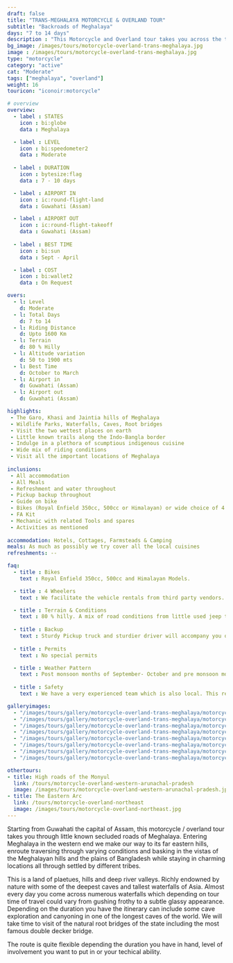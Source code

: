 ```yaml
---
draft: false
title: "TRANS-MEGHALAYA MOTORCYCLE & OVERLAND TOUR"
subtitle: "Backroads of Meghalaya"
days: "7 to 14 days"
description : "This Motorcycle and Overland tour takes you across the three Hills of Meghalaya, essentially covering the best of the state"    
bg_image: /images/tours/motorcycle-overland-trans-meghalaya.jpg
image : /images/tours/motorcycle-overland-trans-meghalaya.jpg
type: "motorcycle"
category: "active"
cat: "Moderate"
tags: ["meghalaya", "overland"]
weight: 16
touricon: "iconoir:motorcycle"

# overview
overview:
  - label : STATES
    icon : bi:globe
    data : Meghalaya

  - label : LEVEL
    icon : bi:speedometer2
    data : Moderate
    
  - label : DURATION
    icon : bytesize:flag
    data : 7 - 10 days

  - label : AIRPORT IN
    icon : ic:round-flight-land
    data : Guwahati (Assam)

  - label : AIRPORT OUT
    icon : ic:round-flight-takeoff
    data : Guwahati (Assam)
    
  - label : BEST TIME
    icon : bi:sun
    data : Sept - April

  - label : COST
    icon : bi:wallet2
    data : On Request

overs:
  - l: Level 
    d: Moderate
  - l: Total Days
    d: 7 to 14
  - l: Riding Distance 
    d: Upto 1600 Km
  - l: Terrain 
    d: 80 % Hilly 
  - l: Altitude variation 
    d: 50 to 1900 mts
  - l: Best Time 
    d: October to March
  - l: Airport in 
    d: Guwahati (Assam)
  - l: Airport out 
    d: Guwahati (Assam) 

highlights:
 - The Garo, Khasi and Jaintia hills of Meghalaya
 - Wildlife Parks, Waterfalls, Caves, Root bridges
 - Visit the two wettest places on earth
 - Little known trails along the Indo-Bangla border
 - Indulge in a plethora of scumptious indigenous cuisine
 - Wide mix of riding conditions
 - Visit all the important locations of Meghalaya
 
inclusions:
 - All accommodation
 - All Meals
 - Refreshment and water throughout
 - Pickup backup throughout
 - Guide on bike
 - Bikes (Royal Enfield 350cc, 500cc or Himalayan) or wide choice of 4 wheelers
 - FA Kit
 - Mechanic with related Tools and spares
 - Activities as mentioned
 
accommodation: Hotels, Cottages, Farmsteads & Camping
meals: As much as possibly we try cover all the local cuisines
refreshments: --

faq:
  - title : Bikes
    text : Royal Enfield 350cc, 500cc and Himalayan Models.

  - title : 4 Wheelers
    text : We facilitate the vehicle rentals from third party vendors.

  - title : Terrain & Conditions
    text : 80 % hilly. A mix of road conditions from little used jeep tracks, broken roads to long winding tarmac.
  
  - title : Backup
    text : Sturdy Pickup truck and sturdier driver will accompany you on the trip along with the mechanic and related spares,tools.
  
  - title : Permits
    text : No special permits

  - title : Weather Pattern
    text : Post monsoon months of September- October and pre monsoon months of March-April are very pleasant with blue skies and a fair days. Peak winters are from November to February with the mercury coming down below 10 C, in the evenings, however the days are still favourable for cycling.
  
  - title : Safety
    text : We have a very experienced team which is also local. This reflects in the overall safety of our tours. Rest assured your guides know where extra attention is required and when. All our routes are well known to us, we know where the nearest medical facilities are, we know whom to contact if in case of an emergency, we know all the alternate routes in case of road blockages. We have CASEVAC protocols in place to streamline the process in case of emergencies. You can rest easy knowing that in the outdoors in general and this region in particular you are in safe hands with us.

galleryimages:
  - "/images/tours/gallery/motorcycle-overland-trans-meghalaya/motorcycle-overland-trans-meghalaya1.jpg"
  - "/images/tours/gallery/motorcycle-overland-trans-meghalaya/motorcycle-overland-trans-meghalaya2.jpg"
  - "/images/tours/gallery/motorcycle-overland-trans-meghalaya/motorcycle-overland-trans-meghalaya3.jpg"
  - "/images/tours/gallery/motorcycle-overland-trans-meghalaya/motorcycle-overland-trans-meghalaya4.jpg"
  - "/images/tours/gallery/motorcycle-overland-trans-meghalaya/motorcycle-overland-trans-meghalaya5.jpg"
  - "/images/tours/gallery/motorcycle-overland-trans-meghalaya/motorcycle-overland-trans-meghalaya6.jpg"
  - "/images/tours/gallery/motorcycle-overland-trans-meghalaya/motorcycle-overland-trans-meghalaya7.jpg"
  - "/images/tours/gallery/motorcycle-overland-trans-meghalaya/motorcycle-overland-trans-meghalaya8.jpg"

othertours:
- title: High roads of the Monyul 
  link: /tours/motorcycle-overland-western-arunachal-pradesh
  image: /images/tours/motorcycle-overland-western-arunachal-pradesh.jpg
- title: The Eastern Arc
  link: /tours/motorcycle-overland-northeast
  image: /images/tours/motorcycle-overland-northeast.jpg    
---
```



Starting from Guwahati the capital of Assam, this motorcycle / overland tour takes you through little known secluded roads of Meghalaya. Entering Meghalaya in the western end we make our way to its far eastern hills, enroute traversing through varying conditions and basking in the  vistas of the Meghalayan hills and the plains of Bangladesh while staying in charming locations all through settled by different tribes.

This is a land of plaetues, hills and deep river valleys. Richly endowned by nature with some of the deepest caves and tallest waterfalls of Asia. Almost every day you come across numerous waterfalls which depending on tour time of travel could vary from gushing frothy to a subtle glassy appearance. Depending on the duration you have the itinerary can include some cave exploration and canyoning in one of the longest caves of the world. We will take time to visit of the natural root bridges of the state including the most famous double decker bridge.

The route is quite flexible depending the duration you have in hand, level of involvement you want to put in or your techical ability.

<!-- 
Other Motorcycle & Overland Tours

 [**Western Arunachal Pradesh** (Highroads of the Monyul)](/motorcycle/motorcycle-overland-tour-western-arunachal-pradesh/) 
 [**4 States NE India** (The Eastern Arc)](/motorcycle/motorcycle-overland-tour-of-ne-india/)   -->
